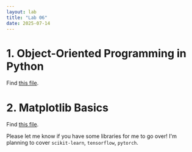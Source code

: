 ```yaml
---
layout: lab
title: "Lab 06"
date: 2025-07-14
---
```

# 1. Object-Oriented Programming in Python
Find <a href ="https://github.com/wonjun-seo/cosmos/blob/master/static_files/labs/6/OOP.ipynb">this file</a>.

# 2. Matplotlib Basics
Find <a href ="https://github.com/wonjun-seo/cosmos/blob/master/static_files/labs/6/Matplotlib.ipynb">this file</a>.

Please let me know if you have some libraries for me to go over! I'm planning to cover `scikit-learn`, `tensorflow`, `pytorch`.
